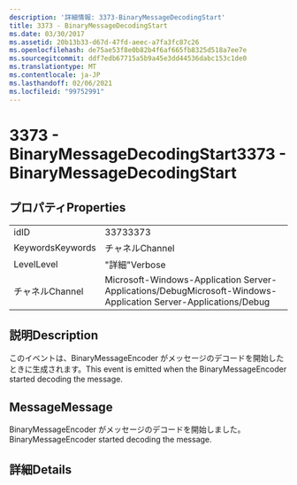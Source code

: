 ```yaml
---
description: '詳細情報: 3373-BinaryMessageDecodingStart'
title: 3373 - BinaryMessageDecodingStart
ms.date: 03/30/2017
ms.assetid: 20b13b33-d67d-47fd-aeec-a7fa3fc87c26
ms.openlocfilehash: de75ae53f8e0b82b4f6af665fb8325d518a7ee7e
ms.sourcegitcommit: ddf7edb67715a5b9a45e3dd44536dabc153c1de0
ms.translationtype: MT
ms.contentlocale: ja-JP
ms.lasthandoff: 02/06/2021
ms.locfileid: "99752991"
---
```

# <a name="3373---binarymessagedecodingstart"></a><span data-ttu-id="7a558-103">3373 - BinaryMessageDecodingStart</span><span class="sxs-lookup"><span data-stu-id="7a558-103">3373 - BinaryMessageDecodingStart</span></span>

## <a name="properties"></a><span data-ttu-id="7a558-104">プロパティ</span><span class="sxs-lookup"><span data-stu-id="7a558-104">Properties</span></span>  
  
|||  
|-|-|  
|<span data-ttu-id="7a558-105">id</span><span class="sxs-lookup"><span data-stu-id="7a558-105">ID</span></span>|<span data-ttu-id="7a558-106">3373</span><span class="sxs-lookup"><span data-stu-id="7a558-106">3373</span></span>|  
|<span data-ttu-id="7a558-107">Keywords</span><span class="sxs-lookup"><span data-stu-id="7a558-107">Keywords</span></span>|<span data-ttu-id="7a558-108">チャネル</span><span class="sxs-lookup"><span data-stu-id="7a558-108">Channel</span></span>|  
|<span data-ttu-id="7a558-109">Level</span><span class="sxs-lookup"><span data-stu-id="7a558-109">Level</span></span>|<span data-ttu-id="7a558-110">"詳細"</span><span class="sxs-lookup"><span data-stu-id="7a558-110">Verbose</span></span>|  
|<span data-ttu-id="7a558-111">チャネル</span><span class="sxs-lookup"><span data-stu-id="7a558-111">Channel</span></span>|<span data-ttu-id="7a558-112">Microsoft-Windows-Application Server-Applications/Debug</span><span class="sxs-lookup"><span data-stu-id="7a558-112">Microsoft-Windows-Application Server-Applications/Debug</span></span>|  
  
## <a name="description"></a><span data-ttu-id="7a558-113">説明</span><span class="sxs-lookup"><span data-stu-id="7a558-113">Description</span></span>  

 <span data-ttu-id="7a558-114">このイベントは、BinaryMessageEncoder がメッセージのデコードを開始したときに生成されます。</span><span class="sxs-lookup"><span data-stu-id="7a558-114">This event is emitted when the BinaryMessageEncoder started decoding the message.</span></span>  
  
## <a name="message"></a><span data-ttu-id="7a558-115">Message</span><span class="sxs-lookup"><span data-stu-id="7a558-115">Message</span></span>  

 <span data-ttu-id="7a558-116">BinaryMessageEncoder がメッセージのデコードを開始しました。</span><span class="sxs-lookup"><span data-stu-id="7a558-116">BinaryMessageEncoder started decoding the message.</span></span>  
  
## <a name="details"></a><span data-ttu-id="7a558-117">詳細</span><span class="sxs-lookup"><span data-stu-id="7a558-117">Details</span></span>
